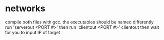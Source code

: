 # networks
compile both files with gcc.
the executables should be named differently
run 'serverout <PORT #>'
then run 'clientout <PORT #>'
clientout then wait for you to input IP of target
